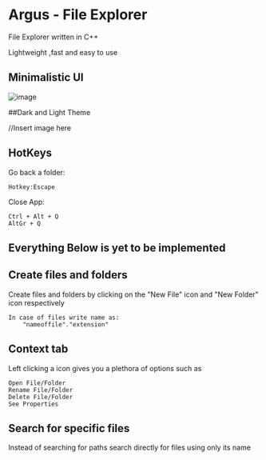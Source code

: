 # Argus - File Explorer

File Explorer written in C++


Lightweight ,fast and easy to use



## Minimalistic UI


![image](https://github.com/Denellyne/FileExplorer/assets/56112881/dfd7fd23-be49-4ad9-b33e-efb7bae2f820)


##Dark and Light Theme


//Insert image here

## HotKeys
Go back a folder:

	Hotkey:Escape
Close App:

	Ctrl + Alt + Q
	AltGr + Q


## Everything Below is yet to be implemented

## Create files and folders

Create files and folders by clicking on the "New File" icon and "New Folder" icon respectively	

	In case of files write name as:
		"nameoffile"."extension"

## Context tab

Left clicking  a icon gives you a plethora of options such as	

	Open File/Folder
	Rename File/Folder
	Delete File/Folder
	See Properties

## Search for specific files

Instead of searching for paths search directly for files using only its name
